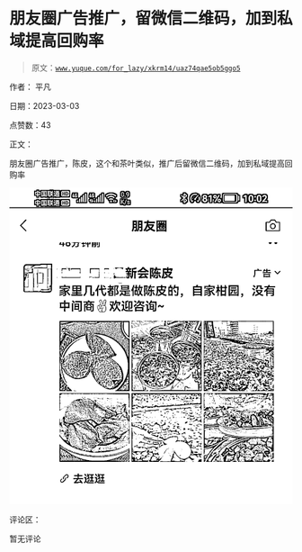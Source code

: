 # 朋友圈广告推广，留微信二维码，加到私域提高回购率

> 原文：[`www.yuque.com/for_lazy/xkrm14/uaz74qae5ob5ggo5`](https://www.yuque.com/for_lazy/xkrm14/uaz74qae5ob5ggo5)



作者： 平凡 

日期：2023-03-03 

点赞数：43 

正文： 

朋友圈广告推广，陈皮，这个和茶叶类似，推广后留微信二维码，加到私域提高回购率 

![](img/a8aa18901f0432f9c7243b8ee6c64f08.png)  

评论区： 

暂无评论 

